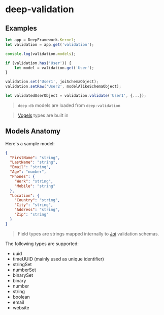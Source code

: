 deep-validation
==============

Examples
--------

```javascript
let app = DeepFramework.Kernel;
let validation = app.get('validation');

console.log(validation.models);

if (validation.has('User')) {
    let model = validation.get('User');
}

validation.set('User1', joiSchemaObject);
validation.setRaw('User2', modelAlikeSchemaObject);

let validatedUserObject = validation.validate('User1', {...});
```

> `deep-db` models are loaded from `deep-validation`

> [Vogels](https://github.com/ryanfitz/vogels) types are built in

Models Anatomy
--------------

Here's a sample model:

```json
{
  "FirstName": "string",
  "LastName": "string",
  "Email": "string",
  "Age": "number",
  "Phones": {
    "Work": "string",
    "Mobile": "string"
  },
  "Location": {
    "Country": "string",
    "City": "string",
    "Address": "string",
    "Zip": "string"
  }
}
```

> Field types are strings mapped internally to [Joi](https://github.com/hapijs/joi) validation schemas.

The following types are supported:

- uuid
- timeUUID (mainly used as unique identifier)
- stringSet
- numberSet
- binarySet
- binary
- number
- string
- boolean
- email
- website